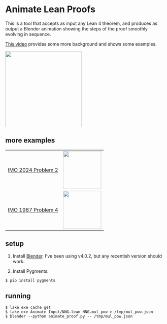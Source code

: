 # Animate Lean Proofs

This is a tool that accepts as input any Lean 4 theorem,
and produces as output a Blender animation showing
the steps of the proof smoothly evolving in sequence.

[This video](https://youtu.be/KuxFWwwlEtc) provides some more background
and shows some examples.

[<img src="http://img.youtube.com/vi/KuxFWwwlEtc/maxresdefault.jpg" height="240px">](http://youtu.be/KuxFWwwlEtc)

## more examples

|  |  |
| ----- | ---- |
| [IMO 2024 Problem 2](https://youtu.be/5IARsdn78xE) | [<img src="http://img.youtube.com/vi/5IARsdn78xE/maxresdefault.jpg" height="120px">](https://youtu.be/5IARsdn78xE)|
| [IMO 1987 Problem 4](https://youtu.be/gi8ZTjRO-xI) | [<img src="http://img.youtube.com/vi/gi8ZTjRO-xI/maxresdefault.jpg" height="120px">](https://youtu.be/gi8ZTjRO-xI)|


## setup

1. Install [Blender](https://www.blender.org/).
   I've been using v4.0.2, but any recentish version should work.

2. Install Pygments:
```shell
$ pip install pygments
```

## running

```shell
$ lake exe cache get
$ lake exe Animate Input/NNG.lean NNG.mul_pow > /tmp/mul_pow.json
$ blender --python animate_proof.py -- /tmp/mul_pow.json
```




